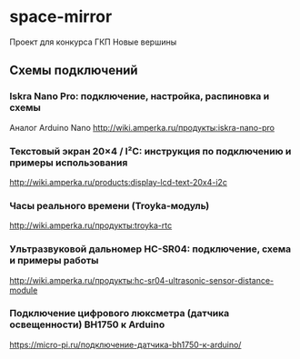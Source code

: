 # space-mirror
Проект для конкурса ГКП Новые вершины

## Схемы подключений

### Iskra Nano Pro: подключение, настройка, распиновка и схемы
Аналог Arduino Nano
<http://wiki.amperka.ru/продукты:iskra-nano-pro>

### Текстовый экран 20×4 / I²C: инструкция по подключению и примеры использования
<http://wiki.amperka.ru/products:display-lcd-text-20x4-i2c>

### Часы реального времени (Troyka-модуль)
<http://wiki.amperka.ru/продукты:troyka-rtc>

### Ультразвуковой дальномер HC-SR04: подключение, схема и примеры работы
<http://wiki.amperka.ru/продукты:hc-sr04-ultrasonic-sensor-distance-module>

### Подключение цифрового люксметра (датчика освещенности) BH1750 к Arduino
<https://micro-pi.ru/подключение-датчика-bh1750-к-arduino/>
